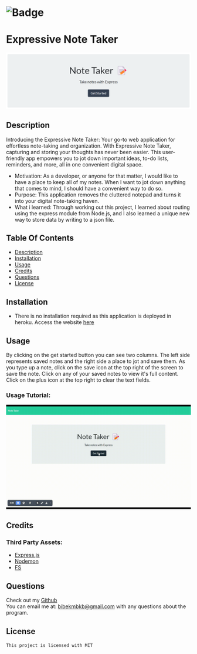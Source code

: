 
# ![Badge](https://img.shields.io/badge/License-MIT-brightgreen)
# Expressive Note Taker

![Note Taker Thumbnail](https://github.com/bibekmain/Expressive-Note-Taker/blob/main/assets/thumbnail.png?raw=true)
    
## Description
Introducing the Expressive Note Taker: Your go-to web application for effortless note-taking and organization. With Expressive Note Taker, capturing and storing your thoughts has never been easier. This user-friendly app empowers you to jot down important ideas, to-do lists, reminders, and more, all in one convenient digital space.

- Motivation: As a developer, or anyone for that matter, I would like to have a place to keep all of my notes. When I want to jot down anything that comes to mind, I should have a convenient way to do so.
- Purpose: This application removes the cluttered notepad and turns it into your digital note-taking haven.
- What i learned: Through working out this project, I learned about routing using the express module from Node.js, and I also learned a unique new way to store data by writing to a json file.

## Table Of Contents
* [Description](#description)
* [Installation](#installation)
* [Usage](#usage)
* [Credits](#credits)  
* [Questions](#questions)
* [License](#license)

## Installation
- There is no installation required as this application is deployed in heroku. Access the website [here](https://expressive-note-taker-176f972e5851.herokuapp.com/notes)


## Usage
By clicking on the get started button you can see two columns. The left side represents saved notes and the right side a place to jot and save them. As you type up a note, click on the save icon at the top right of the screen to save the note. Click on any of your saved notes to view it's full content. Click on the plus icon at the top right to clear the text fields.  

### Usage Tutorial:  
![A GIF that shows the creation of two notes using the Expressive Note Taker](https://github.com/bibekmain/Expressive-Note-Taker/blob/main/assets/Note-Taker.gif?raw=true)

## Credits  


### Third Party Assets:
* [Express.js](https://expressjs.com/)
* [ Nodemon]( https://www.npmjs.com/package/nodemon)
* [ FS]( https://nodejs.org/api/fs.html)


## Questions
Check out my [Github](https://github.com/bibekmain)  
You can email me at: [bibekmbkb@gmail.com](bibekmbkb@gmail.com) with any questions about the program.

## License
    This project is licensed with MIT
